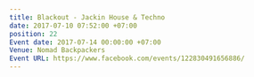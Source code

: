 ```yaml
---
title: Blackout - Jackin House & Techno
date: 2017-07-10 07:52:00 +07:00
position: 22
Event date: 2017-07-14 00:00:00 +07:00
Venue: Nomad Backpackers
Event URL: https://www.facebook.com/events/122830491656886/
---
```


